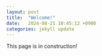 ```yaml
---
layout: post
title:  "Welcome!"
date:   2024-08-21 10:45:12 +0900
categories: jekyll update
---
```

This page is in construction!
